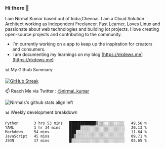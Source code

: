 ### Hi there 👋

 I am Nirmal Kumar based out of India,Chennai. I am a Cloud Solution Architect working as Independent Freelancer. Fast Learner, Loves Linux and passionate about web technologies and building iot projects. I love creating open-source projects and contributing to the community.

- I’m currently working on a app to keep up the inspiration for creators and consumers.
- I am documenting my learnings on my blog [https://nkdews.me](https://nkdews.me)


📊 My Github Summary

[![GitHub Streak](https://github-readme-streak-stats.herokuapp.com?user=nk-gears&theme=dark&hide_border=true&date_format=M%20j%5B%2C%20Y%5D)](https://git.io/streak-stats)


📫 Reach Me via  Twitter : [@nirmal_kumar](https://twitter.com/nirmal_kumar)

![Nirmals's github stats align left](https://github-readme-stats.vercel.app/api?username=nk-gears&show_icons=true)


📊 Weekly development breakdown

<!--START_SECTION:waka-->
```text
Python       3 hrs 53 mins   ████████████▒░░░░░░░░░░░░   49.56 % 
YAML         1 hr 34 mins    █████░░░░░░░░░░░░░░░░░░░░   20.13 % 
Markdown     54 mins         ███░░░░░░░░░░░░░░░░░░░░░░   11.64 % 
JavaScript   45 mins         ██▒░░░░░░░░░░░░░░░░░░░░░░   09.71 % 
JSON         17 mins         █░░░░░░░░░░░░░░░░░░░░░░░░   03.65 % 
```
<!--END_SECTION:waka-->


